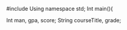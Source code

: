 #include <iostream>
Using namespace std; 
Int main(){

Int man, gpa, score;
String courseTitle, grade;

